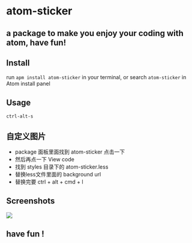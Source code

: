# atom-sticker

## a package to make you enjoy your coding with atom, have fun!

## Install

run `apm install atom-sticker` in your terminal, or search `atom-sticker` in Atom install panel

## Usage

`ctrl-alt-s`

## 自定义图片

* package 面板里面找到 atom-sticker 点击一下
* 然后再点一下 View code  
* 找到 styles 目录下的 atom-sticker.less 
* 替换less文件里面的 background url 
* 替换完要 ctrl + alt + cmd + l 

## Screenshots

![](http://7xoboh.com1.z0.glb.clouddn.com/screenshots.jpeg)

## have fun !
